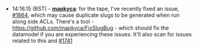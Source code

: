 * <a id="14:16.15">14:16.15 (BST)</a> - __[mapkyca](https://github.com/mapkyca)__: for the tape, I've recently fixed an issue, <a href="https://github.com/idno/Known/issues/1864">#1864</a>, which may cause duplicate slugs to be generated when run along side ACLs. There's a tool - https://github.com/mapkyca/FixSlugBug - which should fix the datamodel if you are experiencing these issues. It'll also scan for issues related to this and <a href="https://github.com/idno/Known/issues/1741">#1741</a>
